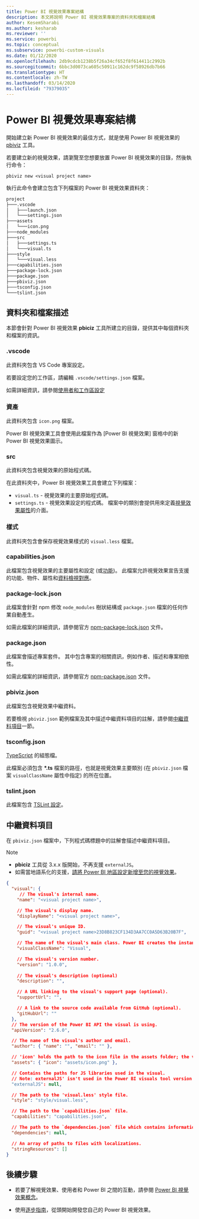 ```yaml
---
title: Power BI 視覺效果專案結構
description: 本文將說明 Power BI 視覺效果專案的資料夾和檔案結構
author: KesemSharabi
ms.author: kesharab
ms.reviewer: ''
ms.service: powerbi
ms.topic: conceptual
ms.subservice: powerbi-custom-visuals
ms.date: 01/12/2020
ms.openlocfilehash: 2db9cdcb1238b5f26a34cf652f8f614411c2992b
ms.sourcegitcommit: 6bbc3d0073ca605c50911c162dc9f58926db7b66
ms.translationtype: HT
ms.contentlocale: zh-TW
ms.lasthandoff: 03/14/2020
ms.locfileid: "79379035"
---
```

# <a name="power-bi-visual-project-structure"></a>Power BI 視覺效果專案結構

開始建立新 Power BI 視覺效果的最佳方式，就是使用 Power BI 視覺效果的 [pbiviz](https://www.npmjs.com/package/powerbi-visuals-tools) 工具。

若要建立新的視覺效果，請瀏覽至您想要放置 Power BI 視覺效果的目錄，然後執行命令：

`pbiviz new <visual project name>`

執行此命令會建立包含下列檔案的 Power BI 視覺效果資料夾：

```markdown
project
├───.vscode
│   ├───launch.json
│   └───settings.json
├───assets
│   └───icon.png
├───node_modules
├───src
│   ├───settings.ts
│   └───visual.ts
├───style
│   └───visual.less
├───capabilities.json
├───package-lock.json
├───package.json
├───pbiviz.json
├───tsconfig.json
└───tslint.json
```

## <a name="folder-and-file-description"></a>資料夾和檔案描述

本節會針對 Power BI 視覺效果 **pbiciz** 工具所建立的目錄，提供其中每個資料夾和檔案的資訊。  

### <a name="vscode"></a>.vscode

此資料夾包含 VS Code 專案設定。

若要設定您的工作區，請編輯 `.vscode/settings.json` 檔案。

如需詳細資訊，請參閱[使用者和工作區設定](https://code.visualstudio.com/docs/getstarted/settings)

### <a name="assets"></a>資產

此資料夾包含 `icon.png` 檔案。

Power BI 視覺效果工具會使用此檔案作為 [Power BI 視覺效果] 窗格中的新 Power BI 視覺效果圖示。

### <a name="src"></a>src

此資料夾包含視覺效果的原始程式碼。

在此資料夾中，Power BI 視覺效果工具會建立下列檔案：
* `visual.ts` - 視覺效果的主要原始程式碼。
* `settings.ts` - 視覺效果設定的程式碼。 檔案中的類別會提供用來定義[視覺效果屬性](./objects-properties.md#properties)的介面。

### <a name="style"></a>樣式

此資料夾包含會保存視覺效果樣式的 `visual.less` 檔案。

### <a name="capabilitiesjson"></a>capabilities.json

此檔案包含視覺效果的主要屬性和設定 (或[功能](./capabilities.md))。 此檔案允許視覺效果宣告支援的功能、物件、屬性和[資料檢視對應](./dataview-mappings.md)。

### <a name="package-lockjson"></a>package-lock.json

此檔案會針對 npm  修改 `node_modules` 樹狀結構或 `package.json` 檔案的任何作業自動產生。

如需此檔案的詳細資訊，請參閱官方 [npm-package-lock.json](https://docs.npmjs.com/files/package-lock.json) 文件。

### <a name="packagejson"></a>package.json

此檔案會描述專案套件。 其中包含專案的相關資訊，例如作者、描述和專案相依性。

如需此檔案的詳細資訊，請參閱官方 [npm-package.json](https://docs.npmjs.com/files/package.json.html) 文件。

### <a name="pbivizjson"></a>pbiviz.json

此檔案包含視覺效果中繼資料。

若要檢視 `pbiviz.json` 範例檔案及其中描述中繼資料項目的註解，請參閱[中繼資料項目](#metadata-entries)一節。

### <a name="tsconfigjson"></a>tsconfig.json

[TypeScript](https://www.typescriptlang.org/docs/handbook/tsconfig-json.html) 的組態檔。

此檔案必須包含 **\*.ts** 檔案的路徑，也就是視覺效果主要類別 (在 `pbiviz.json` 檔案 `visualClassName` 屬性中指定) 的所在位置。

### <a name="tslintjson"></a>tslint.json

此檔案包含 [TSLint 設定](https://palantir.github.io/tslint/usage/configuration/)。

## <a name="metadata-entries"></a>中繼資料項目

在 `pbiviz.json` 檔案中，下列程式碼標題中的註解會描述中繼資料項目。

> [!NOTE]
> * **pbiciz** 工具從 3.x.x 版開始，不再支援 `externalJS`。
> * 如需當地語系化的支援，[請將 Power BI 地區設定新增至您的視覺效果](./localization.md)。

```json
{
  "visual": {
     // The visual's internal name.
    "name": "<visual project name>",

    // The visual's display name.
    "displayName": "<visual project name>",

    // The visual's unique ID.
    "guid": "<visual project name>23D8B823CF134D3AA7CC0A5D63B20B7F",

    // The name of the visual's main class. Power BI creates the instance of this class to start using the visual in a Power BI report.
    "visualClassName": "Visual",

    // The visual's version number.
    "version": "1.0.0",
    
    // The visual's description (optional)
    "description": "",

    // A URL linking to the visual's support page (optional).
    "supportUrl": "",

    // A link to the source code available from GitHub (optional).
    "gitHubUrl": ""
  },
  // The version of the Power BI API the visual is using.
  "apiVersion": "2.6.0",

  // The name of the visual's author and email.
  "author": { "name": "", "email": "" },

  // 'icon' holds the path to the icon file in the assets folder; the visual's display icon.
  "assets": { "icon": "assets/icon.png" },

  // Contains the paths for JS libraries used in the visual.
  // Note: externalJS' isn't used in the Power BI visuals tool version 3.x.x or higher.
  "externalJS": null,

  // The path to the 'visual.less' style file.
  "style": "style/visual.less",

  // The path to the `capabilities.json` file.
  "capabilities": "capabilities.json",

  // The path to the `dependencies.json` file which contains information about R packages used in R based visuals.
  "dependencies": null,

  // An array of paths to files with localizations.
  "stringResources": []
}
```

## <a name="next-steps"></a>後續步驟

* 若要了解視覺效果、使用者和 Power BI 之間的互動，請參閱 [Power BI 視覺效果概念](./power-bi-visuals-concept.md)。

* 使用[逐步指南](./custom-visual-develop-tutorial.md)，從頭開始開發您自己的 Power BI 視覺效果。
